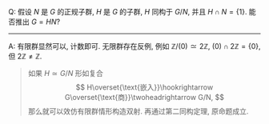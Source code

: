 Q: 假设 $N$ 是 $G$ 的正规子群, $H$ 是 $G$ 的子群, $H$ 同构于 $G/N$, 并且 $H\cap N=\{1\}$. 能否推出 $G=HN$? 

***

A: 有限群显然可以, 计数即可. 无限群存在反例, 例如 $\mathbb Z/(0)\simeq 2\mathbb Z$, $(0)\cap 2\mathbb Z=\{0\}$, 但 $2\mathbb Z\neq \mathbb Z$. 

> 如果 $H\simeq G/N$ 形如复合
> $$
> H\overset{\text{嵌入}}\hookrightarrow G\overset{\text{商}}\twoheadrightarrow G/N, 
> $$
> 那么就可以效仿有限群情形构造双射. 再通过第二同构定理, 原命题成立. 

